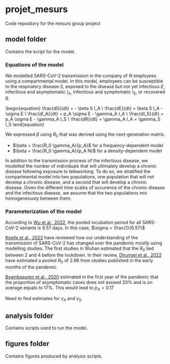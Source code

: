 # projet_mesurs
Code repository for the mesurs group project

## model folder

Contains the script for the model.

### Equations of the model

We modelled SARS-CoV-2 transmission in the company of $N$ employees using a compartmental model. In this model, employees can be susceptible to the respiratory disease $S$, exposed to the disease but not yet infectious $E$, infectious and asymptomatic $I_A$, infectious and symptomatic $I_S$, or recovered $R$. 

\begin{equation}
\frac{dS}{dt} = - \beta S I_A \\
\frac{dE}{dt} = \beta S I_A - \sigma E \\
\frac{dI_A}{dt} = p_A \sigma E - \gamma_A I_A \\
\frac{dI_S}{dt} = p_A \sigma E - \gamma_A I_S \\
\frac{dR}{dt} = \gamma_A I_A + \gamma_S I_S 
\end{equation}

We expressed $\beta$ using $R_0$ that was derived using the next-generation matrix.  

- $\beta = \frac{R_0 \gamma_A}{p_A}$ for a frequency-dependent model
- $\beta = \frac{R_0 \gamma_A}{p_A N}$ for a density-dependent model

In addition to the transmission process of the infectious disease, we modelled the number of individuals that will ultimately develop a chronic disease following exposure to teleworking. To do so, we stratified the compartmental model into two populations, one population that will not develop a chronic disease, and a second that will develop a chronic disease. Given the different time scales of occurence of the chronic disease and the infectious disease, we assume that the two populations mix homogeneously between them.

### Parameterization of the model

According to [Wu et al., 2022](https://doi.org/10.1001/jamanetworkopen.2022.28008), the pooled incubation period for all SARS-CoV-2 variants is 6.57 days. In this case, $\sigma = \frac{1}{6.57}$

[Koelle et al., 2022](https://doi.org/10.1126/science.abm4915) have reviewed how our understanding of the transmission of SARS-CoV-2 has changed over the pandemic mostly using modelling studies. The first studies in Wuhan estimated that the $R_0$ lied between 2 and 4 before the lockdown. In their review, [Dhungel et al., 2022]( https://doi.org/10.3390/ijerph191811613) have estimated a pooled $R_0$ of 2.66 from studies published in the early months of the pandemic. 

[Byambasuren et al., 2020](https://doi.org/10.3138/jammi-2020-0030) estimated in the first year of the pandemic that the proportion of asymptomatic cases does not exceed 20% and is on average equals to 17%. This would lead to $p_A = 0.17$

Need to find estimates for $\gamma_A$ and $\gamma_S$.

## analysis folder

Contains scripts used to run the model.

## figures folder

Contains figures produced by analysis scripts.

